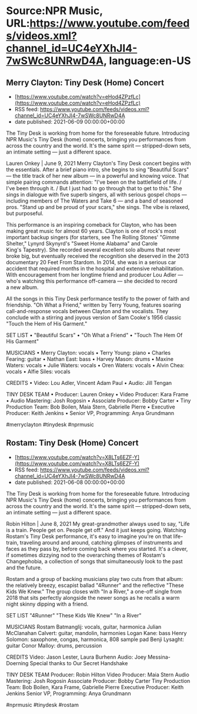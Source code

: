 # Source:NPR Music, URL:https://www.youtube.com/feeds/videos.xml?channel_id=UC4eYXhJI4-7wSWc8UNRwD4A, language:en-US

## Merry Clayton: Tiny Desk (Home) Concert
 - [https://www.youtube.com/watch?v=eHod4ZPzfLc](https://www.youtube.com/watch?v=eHod4ZPzfLc)
 - RSS feed: https://www.youtube.com/feeds/videos.xml?channel_id=UC4eYXhJI4-7wSWc8UNRwD4A
 - date published: 2021-06-09 00:00:00+00:00

The Tiny Desk is working from home for the foreseeable future. Introducing NPR Music's Tiny Desk (home) concerts, bringing you performances from across the country and the world. It's the same spirit — stripped-down sets, an intimate setting — just a different space.

Lauren Onkey  | June 9, 2021
Merry Clayton's Tiny Desk concert begins with the essentials. After a brief piano intro, she begins to sing "Beautiful Scars" — the title track of her new album — in a powerful and knowing voice. That simple pairing commands attention: "I've been on the battlefield of life. / I've been through it. / But I just had to go through that to get to this." She sings in dialogue with five superb singers, all with serious gospel chops — including members of The Waters and Take 6 — and a band of seasoned pros. "Stand up and be proud of your scars," she sings. The vibe is relaxed, but purposeful.

This performance is an inspiring comeback for Clayton, who has been making great music for almost 60 years. Clayton is one of rock's most important backup singers (for starters, see The Rolling Stones' "Gimme Shelter," Lynyrd Skynyrd's "Sweet Home Alabama" and Carole King's Tapestry). She recorded several excellent solo albums that never broke big, but eventually received the recognition she deserved in the 2013 documentary 20 Feet From Stardom. In 2014, she was in a serious car accident that required months in the hospital and extensive rehabilitation. With encouragement from her longtime friend and producer Lou Adler — who's watching this performance off-camera — she decided to record a new album.

All the songs in this Tiny Desk performance testify to the power of faith and friendship. "Oh What a Friend," written by Terry Young, features soaring call-and-response vocals between Clayton and the vocalists. They conclude with a stirring and joyous version of Sam Cooke's 1956 classic "Touch the Hem of His Garment."

SET LIST
 • "Beautiful Scars"
 • "Oh What a Friend"
 • "Touch The Hem Of His Garment"

MUSICIANS
 • Merry Clayton: vocals
 • Terry Young: piano
 • Charles Fearing: guitar
 • Nathan East: bass
 • Harvey Mason: drums
 • Maxine Waters: vocals
 • Julie Waters: vocals
 • Oren Waters: vocals
 • Alvin Chea: vocals
 • Alfie Siles: vocals

CREDITS
 • Video: Lou Adler, Vincent Adam Paul
 • Audio: Jill Tengan

TINY DESK TEAM
 • Producer: Lauren Onkey
 • Video Producer: Kara Frame
 • Audio Mastering: Josh Rogosin
 • Associate Producer: Bobby Carter
 • Tiny Production Team: Bob Boilen, Maia Stern, Gabrielle Pierre
 • Executive Producer: Keith Jenkins
 • Senior VP, Programming: Anya Grundmann

#merryclayton #tinydesk #nprmusic

## Rostam: Tiny Desk (Home) Concert
 - [https://www.youtube.com/watch?v=X8LTs6EZF-Y](https://www.youtube.com/watch?v=X8LTs6EZF-Y)
 - RSS feed: https://www.youtube.com/feeds/videos.xml?channel_id=UC4eYXhJI4-7wSWc8UNRwD4A
 - date published: 2021-06-08 00:00:00+00:00

The Tiny Desk is working from home for the foreseeable future. Introducing NPR Music's Tiny Desk (home) concerts, bringing you performances from across the country and the world. It's the same spirit — stripped-down sets, an intimate setting — just a different space.

Robin Hilton | June 8, 2021
My great-grandmother always used to say, "Life is a train. People get on. People get off." And it just keeps going. Watching Rostam's Tiny Desk performance, it's easy to imagine you're on that life-train, traveling around and around, catching glimpses of instruments and faces as they pass by, before coming back where you started. It's a clever, if sometimes dizzying nod to the overarching themes of Rostam's Changephobia, a collection of songs that simultaneously look to the past and the future.

Rostam and a group of backing musicians play two cuts from that album: the relatively breezy, escapist ballad "4Runner" and the reflective "These Kids We Knew." The group closes with "In a River," a one-off single from 2018 that sits perfectly alongside the newer songs as he recalls a warm night skinny dipping with a friend.

SET LIST
"4Runner"
"These Kids We Knew"
"In a River"

MUSICIANS
Rostam Batmanglij: vocals, guitar, harmonica
Julian McClanahan Calvert: guitar, mandolin, harmonies
Logan Kane: bass
Henry Solomon: saxophone, congas, harmonica, 808 sample pad
Benji Lysaght: guitar
Conor Malloy: drums, percussion

CREDITS
Video: Jason Lester, Laura Burhenn
Audio: Joey Messina-Doerning
Special thanks to Our Secret Handshake

TINY DESK TEAM
Producer: Robin Hilton
Video Producer: Maia Stern
Audio Mastering: Josh Rogosin
Associate Producer: Bobby Carter
Tiny Production Team: Bob Boilen, Kara Frame, Gabrielle Pierre
Executive Producer: Keith Jenkins
Senior VP, Programming: Anya Grundmann

#nprmusic #tinydesk #rostam

